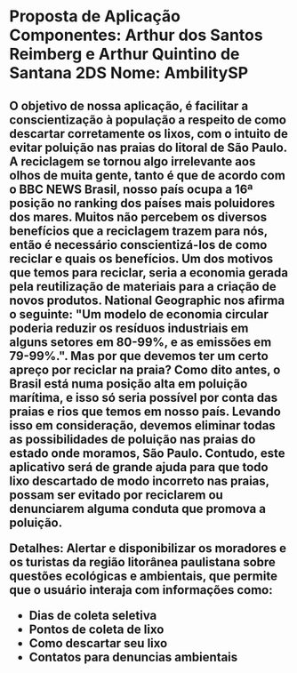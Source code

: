 <h1>Proposta de Aplicação
Componentes: Arthur dos Santos Reimberg e Arthur Quintino de Santana 2DS
Nome:  AmbilitySP</h1>

<h2> O objetivo de nossa aplicação, é facilitar a conscientização à população a respeito de como descartar corretamente os lixos, com o intuito de evitar poluição nas praias do litoral de São Paulo.
	A reciclagem se tornou algo irrelevante aos olhos de muita gente,  tanto é que de acordo com o  BBC NEWS Brasil, nosso país ocupa a 16ª posição no ranking dos países mais poluidores dos mares. Muitos não percebem os diversos benefícios que a reciclagem trazem para nós, então é necessário conscientizá-los de como reciclar e quais os benefícios. 
	Um dos motivos que temos para reciclar, seria a economia gerada pela reutilização de materiais para a criação de novos produtos. National Geographic nos afirma o seguinte: "Um modelo de economia circular poderia reduzir os resíduos industriais em alguns setores em 80-99%, e as emissões em 79-99%.".
	Mas por que devemos ter um certo apreço por reciclar na praia? Como dito antes, o Brasil está numa posição alta em poluição marítima, e isso só seria possível por conta das praias e rios que temos em nosso país. Levando isso em consideração, devemos eliminar todas as possibilidades de poluição nas praias do estado onde moramos, São Paulo.
	Contudo, este aplicativo será de grande ajuda para que todo lixo descartado de modo incorreto nas praias, possam ser evitado por reciclarem ou denunciarem alguma conduta que promova a poluição.

Detalhes: Alertar e disponibilizar os moradores e os turistas da região litorânea paulistana sobre questões ecológicas e ambientais, que permite que o usuário interaja com informações como:
- Dias de coleta seletiva
- Pontos de coleta de lixo
- Como descartar seu lixo
- Contatos para denuncias ambientais
</h2>
